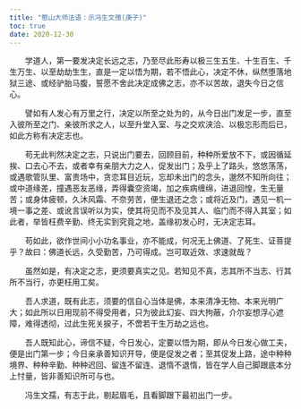 ```yaml
---
title: "憨山大师法语：示冯生文孺(庚子)"
toc: true
date: 2020-12-30
---
```



　　学道人，第一要发决定长远之志，乃至尽此形寿以极三生五生、十生百生、千生万生、以至劫劫生生，直是一定以悟为期，若不悟此心，决定不休，纵然堕落地狱三途、或经驴胎马腹，誓愿不舍此决定成佛之志，亦不以苦故，退失今日之信心。

　　譬如有人发心有万里之行，决定以所至之处为的，从今日出门发足一步，直至入彼所至之门、亲彼所求之人，以至升堂入室、与之交欢浃洽、以极忘形而后已，如此方称有决定志也。

　　苟无此判然决定之志，只说出门要去，回顾目前，种种所爱放不下，或因循延挨、口去心不去，或者幸有亲朋大力之人，促发出门；及乎上了路头，悠悠荡荡，或遇歌管队里、富贵场中，贪恋耳目近玩，忘却未出门的念头，邈然不知所向往；或中道缘差，撞遇恶友恶缘，弄得囊空资竭，加之疾病缠绵，进退回惶，生无量苦；或身体疲顿，久沐风霜、不奈劳苦，便生退还之念；或将近及门，遇见一机一境一事之差、或讹言误听以为实，使其将见而不及见其人、临门而不得入其室；如此者，举皆枉费辛勤、终无实到究竟之地，盖缘初发心时，无决定志耳。

　　苟如此，欲作世间小小功名事业，亦不能成，何况无上佛道、了死生、证菩提乎？故曰：佛道长远，久受勤苦，乃可得成。岂可取近效、求速就哉？

　　虽然如是，有决定之志，更须要真实之见。若知见不真，志其所不当志、行其所不当行，亦更枉用工矣。

　　吾人求道，既有此志，须要的信自心当体是佛，本来清净无物、本来光明广大；如此所以日用现前不得受用者，只为彼此幻妄、四大拘蔽，介尔妄想浮心遮障，难得透彻，过此生死关捩子，不啻若干生万劫之远也。

　　吾人既知此心，谛信不疑，今日发心，定要以悟为期，即从今日发心做工夫，便是出门第一步；今日亲承善知识开导，便是促发之者；至其促发上路，途中种种境界、种种辛勤、种种迟回、留连不留连、退惰不退惰，皆在学人自己脚跟底本分上忖量，皆非善知识所可与也。

　　冯生文孺，有志于此，剔起眉毛，且看脚跟下最初出门一步。
